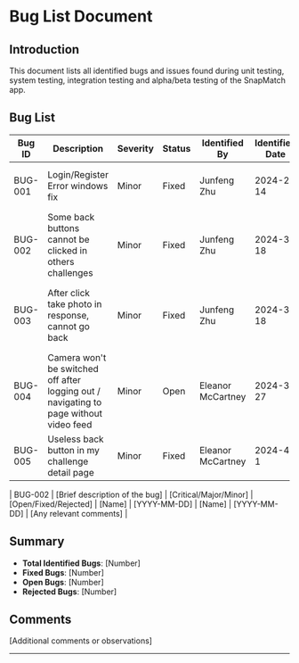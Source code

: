 # Bug List Document

## Introduction

This document lists all identified bugs and issues found during unit testing, system testing, integration testing and alpha/beta testing of the SnapMatch app.

## Bug List

| Bug ID  | Description                                                                            | Severity | Status | Identified By     | Identified Date | Fixed By                       | Fixed Date   | Comments                                                                       |
| ------- | -------------------------------------------------------------------------------------- | -------- | ------ | ----------------- | --------------- | ------------------------------ | ------------ | ------------------------------------------------------------------------------ |
| BUG-001 | Login/Register Error windows fix                                                       | Minor    | Fixed  | Junfeng Zhu       | 2024-2-14       | Yongkang Wang, Kian Surani     | 2024-3-7     | NA                                                                             |
| BUG-002 | Some back buttons cannot be clicked in others challenges                               | Minor    | Fixed  | Junfeng Zhu       | 2024-3-18       | Shuli Wang                     | 2024-3-24    | Because of the error when invoking other components                            |
| BUG-003 | After click take photo in response, cannot go back                                     | Minor    | Fixed  | Junfeng Zhu       | 2024-3-18       | Shuli Wang                     | 2024-3-28    | Added some parameters in the components relative to taking photos for response |
| BUG-004 | Camera won't be switched off after logging out / navigating to page without video feed | Minor    | Open   | Eleanor McCartney | 2024-3-27       | [Name]                         | [YYYY-MM-DD] | [Any relevant comments]                                                        |
| BUG-005 | Useless back button in my challenge detail page                                        | Minor    | Fixed  | Eleanor McCartney | 2024-4-1        | Eleanor McCartney & Shuli Wang | 2024-4-16    | Added a new propriery MyChallengeDetail component                              |

| BUG-002 | [Brief description of the bug] | [Critical/Major/Minor] | [Open/Fixed/Rejected] | [Name] | [YYYY-MM-DD] | [Name] | [YYYY-MM-DD] | [Any relevant comments] |

## Summary

- **Total Identified Bugs**: [Number]
- **Fixed Bugs**: [Number]
- **Open Bugs**: [Number]
- **Rejected Bugs**: [Number]

## Comments

[Additional comments or observations]

---
